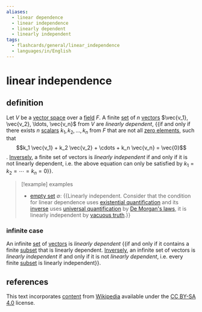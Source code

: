 ```yaml
---
aliases:
  - linear dependence
  - linear independence
  - linearly dependent
  - linearly independent
tags:
  - flashcards/general/linear_independence
  - languages/in/English
---
```


# linear independence

## definition

Let $V$ be a [vector space](vector%20space.md) over a [field](field%20(mathematics).md) $F$. A finite [set](set%20(mathematics).md) of $n$ [vectors](vector%20(mathematics%20and%20physics).md) $\vec{v_1}, \vec{v_2}, \ldots, \vec{v_n}$ from $V$ are _linearly dependent_, {{if and only if there exists $n$ [scalars](scalar%20(mathematics).md) $k_1, k_2, \ldots, k_n$ from $F$ that are not all [zero elements](zero%20element.md), such that $$k_1 \vec{v_1} + k_2 \vec{v_2} + \cdots + k_n \vec{v_n} = \vec{0}$$. [Inversely](inverse%20(logic).md), a finite set of vectors is _linearly independent_ if and only if it is not linearly dependent, i.e. the above equation can only be satisfied by $k_1 = k_2 = \cdots = k_n = 0$}}. <!--SR:!2024-02-12,32,290-->

> [!example] examples
>
> - [empty set](empty%20set.md) $\emptyset$: {{Linearly independent. Consider that the condition for linear dependence uses [existential quantification](existential%20quantification.md) and its [inverse](inverse%20(logic).md) uses [universal quantification](universal%20quantification.md) by [De Morgan's laws](De%20Morgan's%20laws.md), it is linearly independent by [vacuous truth](vacuous%20truth.md).}} <!--SR:!2024-02-18,37,290-->

### infinite case

An infinite [set](set%20(mathematics).md) of [vectors](vector%20(mathematics%20and%20physics).md) is _linearly dependent_ {{if and only if it contains a finite [subset](subset.md) that is linearly dependent. [Inversely](inverse%20(logic).md), an infinite set of vectors is _linearly independent_ if and only if it is not _linearly dependent_, i.e. every finite [subset](subset.md) is linearly independent}}. <!--SR:!2024-02-13,33,290-->

## references

This text incorporates [content](https://en.wikipedia.org/wiki/linear_independence) from [Wikipedia](Wikipedia.md) available under the [CC BY-SA 4.0](https://creativecommons.org/licenses/by-sa/4.0/) license.

